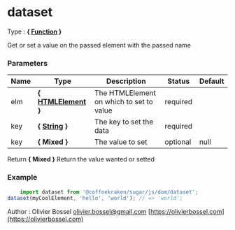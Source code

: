 # dataset

<!-- @namespace: sugar.js.dom.dataset -->

Type : **{ [Function](https://developer.mozilla.org/fr/docs/Web/JavaScript/Reference/Objets_globaux/Function) }**


Get or set a value on the passed element with the passed name



### Parameters
Name  |  Type  |  Description  |  Status  |  Default
------------  |  ------------  |  ------------  |  ------------  |  ------------
elm  |  **{ [HTMLElement](https://developer.mozilla.org/fr/docs/Web/API/HTMLElement) }**  |  The HTMLElement on which to set to value  |  required  |
key  |  **{ [String](https://developer.mozilla.org/fr/docs/Web/JavaScript/Reference/Objets_globaux/String) }**  |  The key to set the data  |  required  |
key  |  **{ Mixed }**  |  The value to set  |  optional  |  null

Return **{ Mixed }** Return the value wanted or setted

### Example
```js
	import dataset from '@coffeekraken/sugar/js/dom/dataset';
dataset(myCoolElement, 'hello', 'world'); // => 'world';
```
Author : Olivier Bossel [olivier.bossel@gmail.com](mailto:olivier.bossel@gmail.com) [https://olivierbossel.com](https://olivierbossel.com)